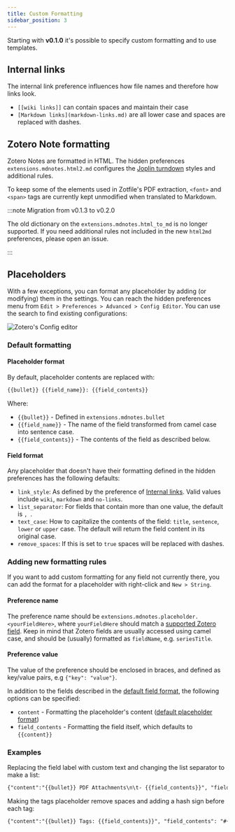 ```yaml
---
title: Custom Formatting
sidebar_position: 3
---
```


Starting with **v0.1.0** it's possible to specify custom formatting and to use templates.

## Internal links

The internal link preference influences how file names and therefore how links look.

- `[[wiki links]]` can contain spaces and maintain their case
- `[Markdown links](markdown-links.md)` are all lower case and spaces are replaced with dashes.

## Zotero Note formatting

Zotero Notes are formatted in HTML. The hidden preferences `extensions.mdnotes.html2.md` configures the [Joplin turndown](https://github.com/laurent22/joplin-turndown) styles and additional rules.

To keep some of the elements used in Zotfile's PDF extraction, `<font>` and `<span>` tags are currently kept unmodified when translated to Markdown.

:::note Migration from v0.1.3 to v0.2.0

The old dictionary on the `extensions.mdnotes.html_to_md` is no longer supported. If you need additional rules not included in the new `html2md` preferences, please open an issue.

:::

## Placeholders

With a few exceptions, you can format any placeholder by adding (or modifying) them in the settings. You can reach the hidden preferences menu from `Edit > Preferences > Advanced > Config Editor`. You can use the search to find existing configurations:

![Zotero's Config editor](../images/config-editor.png)

### Default formatting

#### Placeholder format

By default, placeholder contents are replaced with:

```markdown
{{bullet}} {{field_name}}: {{field_contents}}
```

Where:

- `{{bullet}}` - Defined in `extensions.mdnotes.bullet`
- `{{field_name}}` - The name of the field transformed from camel case into sentence case.
- `{{field_contents}}` - The contents of the field as described below.

#### Field format

Any placeholder that doesn't have their formatting defined in the hidden preferences has the following defaults:

- `link_style`: As defined by the preference of [Internal links](#internal-links). Valid values include `wiki`, `markdown` and `no-links`.
- `list_separator`: For fields that contain more than one value, the default is `, `.
- `text_case`: How to capitalize the contents of the field: `title`, `sentence`, `lower` or `upper` case. The default will return the field content in its original case.
- `remove_spaces`: If this is set to `true` spaces will be replaced with dashes.

### Adding new formatting rules

If you want to add custom formatting for any field not currently there, you can add the format for a placeholder with right-click and `New > String`.

#### Preference name

The preference name should be `extensions.mdnotes.placeholder.<yourFieldHere>`, where `yourFieldHere` should match a [supported Zotero field](https://www.zotero.org/support/kb/item_types_and_fields). Keep in mind that Zotero fields are usually accessed using camel case, and should be (usually) formatted as `fieldName`, e.g. `seriesTitle`.

#### Preference value

The value of the preference should be enclosed in braces, and defined as key/value pairs, e.g `{"key": "value"}`.

In addition to the fields described in the [default field format](#field-format), the following options can be specified:

- `content` - Formatting the placeholder's content ([default placeholder format](#placeholder-format))
- `field_contents` - Formatting the field itself, which defaults to `{{content}}`

### Examples

Replacing the field label with custom text and changing the list separator to make a list:

```markdown
{"content":"{{bullet}} PDF Attachments\n\t- {{field_contents}}", "field_contents": "{{content}}", "list_separator": "\n\t- "}
```

Making the tags placeholder remove spaces and adding a hash sign before each tag:

```markdown
{"content":"{{bullet}} Tags: {{field_contents}}", "field_contents": "#{{content}}", "link_style": "no-links", "list_separator": ", ", "remove_spaces": "true"}
```
